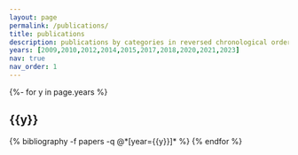 ```yaml
---
layout: page
permalink: /publications/
title: publications
description: publications by categories in reversed chronological order. generated by jekyll-scholar.
years: [2009,2010,2012,2014,2015,2017,2018,2020,2021,2023]
nav: true
nav_order: 1
---
```

<!-- _pages/publications.md -->
<div class="publications">

{%- for y in page.years %}
  <h2 class="year">{{y}}</h2>
  {% bibliography -f papers -q @*[year={{y}}]* %}
{% endfor %}

</div>
